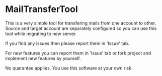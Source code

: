 # MailTransferTool

This is a very simple tool for transfering mails from one account to other. Source and target account are separately configured 
so you can use this tool  while migrating to new server. 

If you find any issues then please report them in 'Issue' tab. 

For new features you can report them in 'Issue' tab or fork project and implement new features by yourself.


No quarantee applies. You use this software at your own risk.
